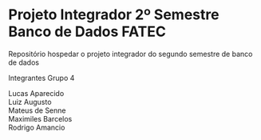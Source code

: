 # Projeto Integrador 2º Semestre Banco de Dados FATEC
Repositório hospedar o projeto integrador do segundo semestre de banco de dados

Integrantes Grupo 4

Lucas Aparecido <br>
Luiz Augusto <br>
Mateus de Senne <br>
Maximiles Barcelos <br>
Rodrigo Amancio <br>
